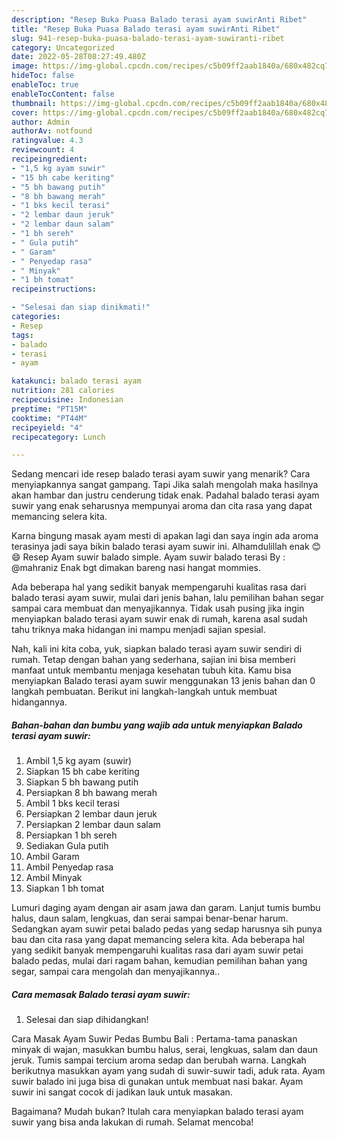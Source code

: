 ```yaml
---
description: "Resep Buka Puasa Balado terasi ayam suwirAnti Ribet"
title: "Resep Buka Puasa Balado terasi ayam suwirAnti Ribet"
slug: 941-resep-buka-puasa-balado-terasi-ayam-suwiranti-ribet
category: Uncategorized
date: 2022-05-28T08:27:49.480Z
image: https://img-global.cpcdn.com/recipes/c5b09ff2aab1840a/680x482cq70/balado-terasi-ayam-suwir-foto-resep-utama.jpg
hideToc: false
enableToc: true
enableTocContent: false
thumbnail: https://img-global.cpcdn.com/recipes/c5b09ff2aab1840a/680x482cq70/balado-terasi-ayam-suwir-foto-resep-utama.jpg
cover: https://img-global.cpcdn.com/recipes/c5b09ff2aab1840a/680x482cq70/balado-terasi-ayam-suwir-foto-resep-utama.jpg
author: Admin
authorAv: notfound
ratingvalue: 4.3
reviewcount: 4
recipeingredient:
- "1,5 kg ayam suwir"
- "15 bh cabe keriting"
- "5 bh bawang putih"
- "8 bh bawang merah"
- "1 bks kecil terasi"
- "2 lembar daun jeruk"
- "2 lembar daun salam"
- "1 bh sereh"
- " Gula putih"
- " Garam"
- " Penyedap rasa"
- " Minyak"
- "1 bh tomat"
recipeinstructions:

- "Selesai dan siap dinikmati!"
categories:
- Resep
tags:
- balado
- terasi
- ayam

katakunci: balado terasi ayam 
nutrition: 281 calories
recipecuisine: Indonesian
preptime: "PT15M"
cooktime: "PT44M"
recipeyield: "4"
recipecategory: Lunch

---
```



Sedang mencari ide resep balado terasi ayam suwir yang menarik? Cara menyiapkannya sangat gampang. Tapi Jika salah mengolah maka hasilnya akan hambar dan justru cenderung tidak enak. Padahal balado terasi ayam suwir yang enak seharusnya mempunyai aroma dan cita rasa yang dapat memancing selera kita.


Karna bingung masak ayam mesti di apakan lagi dan saya ingin ada aroma terasinya jadi saya bikin balado terasi ayam suwir ini. Alhamdulillah enak 😊😄 Resep Ayam suwir balado simple. Ayam suwir balado terasi By : @mahraniz Enak bgt dimakan bareng nasi hangat mommies.

Ada beberapa hal yang sedikit banyak mempengaruhi kualitas rasa dari balado terasi ayam suwir, mulai dari jenis bahan, lalu pemilihan bahan segar sampai cara membuat dan menyajikannya. Tidak usah pusing jika ingin menyiapkan balado terasi ayam suwir enak di rumah, karena asal sudah tahu triknya maka hidangan ini mampu menjadi sajian spesial.


Nah, kali ini kita coba, yuk, siapkan balado terasi ayam suwir sendiri di rumah. Tetap dengan bahan yang sederhana, sajian ini bisa memberi manfaat untuk membantu menjaga kesehatan tubuh kita. Kamu bisa menyiapkan Balado terasi ayam suwir menggunakan 13 jenis bahan dan 0 langkah pembuatan. Berikut ini langkah-langkah untuk membuat hidangannya.

<!--inarticleads1-->

##### Bahan-bahan dan bumbu yang wajib ada untuk menyiapkan Balado terasi ayam suwir:

1. Ambil 1,5 kg ayam (suwir)
1. Siapkan 15 bh cabe keriting
1. Siapkan 5 bh bawang putih
1. Persiapkan 8 bh bawang merah
1. Ambil 1 bks kecil terasi
1. Persiapkan 2 lembar daun jeruk
1. Persiapkan 2 lembar daun salam
1. Persiapkan 1 bh sereh
1. Sediakan  Gula putih
1. Ambil  Garam
1. Ambil  Penyedap rasa
1. Ambil  Minyak
1. Siapkan 1 bh tomat


Lumuri daging ayam dengan air asam jawa dan garam. Lanjut tumis bumbu halus, daun salam, lengkuas, dan serai sampai benar-benar harum. Sedangkan ayam suwir petai balado pedas yang sedap harusnya sih punya bau dan cita rasa yang dapat memancing selera kita. Ada beberapa hal yang sedikit banyak mempengaruhi kualitas rasa dari ayam suwir petai balado pedas, mulai dari ragam bahan, kemudian pemilihan bahan yang segar, sampai cara mengolah dan menyajikannya.. 

<!--inarticleads2-->

##### Cara memasak Balado terasi ayam suwir:


1. Selesai dan siap dihidangkan!

Cara Masak Ayam Suwir Pedas Bumbu Bali : Pertama-tama panaskan minyak di wajan, masukkan bumbu halus, serai, lengkuas, salam dan daun jeruk. Tumis sampai tercium aroma sedap dan berubah warna. Langkah berikutnya masukkan ayam yang sudah di suwir-suwir tadi, aduk rata. Ayam suwir balado ini juga bisa di gunakan untuk membuat nasi bakar. Ayam suwir ini sangat cocok di jadikan lauk untuk masakan. 

Bagaimana? Mudah bukan? Itulah cara menyiapkan balado terasi ayam suwir yang bisa anda lakukan di rumah. Selamat mencoba!
